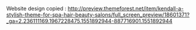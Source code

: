 Website design copied : http://preview.themeforest.net/item/kendall-a-stylish-theme-for-spa-hair-beauty-salons/full_screen_preview/18601371?_ga=2.236111169.1967228475.1551892944-887716901.1551892944
